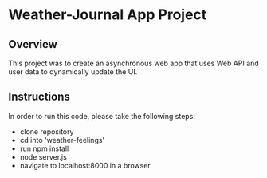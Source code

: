 # Weather-Journal App Project

## Overview
This project was to create an asynchronous web app that uses Web API and user data to dynamically update the UI. 

## Instructions
In order to run this code, please take the following steps:

- clone repository
- cd into 'weather-feelings'
- run npm install
- node server.js
- navigate to localhost:8000 in a browser